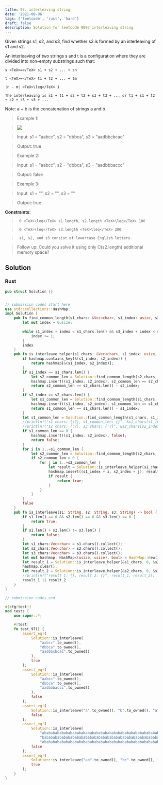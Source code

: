 ```yaml
---
title: 97. interleaving string
date: '2021-08-06'
tags: ['leetcode', 'rust', 'hard']
draft: false
description: Solution for leetcode 0097 interleaving string
---
```


 

  Given strings s1, s2, and s3, find whether s3 is formed by an interleaving of s1 and s2.

  An interleaving of two strings s and t is a configuration where they are divided into non-empty substrings such that:

  

  	s <TeX>=</TeX> s1 + s2 + ... + sn

  	t <TeX>=</TeX> t1 + t2 + ... + tm

  	|n - m| <TeX>\leq</TeX> 1

  	The interleaving is s1 + t1 + s2 + t2 + s3 + t3 + ... or t1 + s1 + t2 + s2 + t3 + s3 + ...

  

  Note: a + b is the concatenation of strings a and b.

   

 >   Example 1:

 >   ![](https://assets.leetcode.com/uploads/2020/09/02/interleave.jpg)

 >   Input: s1 <TeX>=</TeX> "aabcc", s2 <TeX>=</TeX> "dbbca", s3 <TeX>=</TeX> "aadbbcbcac"

 >   Output: true

  

 >   Example 2:

  

 >   Input: s1 <TeX>=</TeX> "aabcc", s2 <TeX>=</TeX> "dbbca", s3 <TeX>=</TeX> "aadbbbaccc"

 >   Output: false

  

 >   Example 3:

  

 >   Input: s1 <TeX>=</TeX> "", s2 <TeX>=</TeX> "", s3 <TeX>=</TeX> ""

 >   Output: true

  

   

  **Constraints:**

  

 >   	0 <TeX>\leq</TeX> s1.length, s2.length <TeX>\leq</TeX> 100

 >   	0 <TeX>\leq</TeX> s3.length <TeX>\leq</TeX> 200

 >   	s1, s2, and s3 consist of lowercase English letters.

  

   

 >   Follow up: Could you solve it using only O(s2.length) additional memory space?


## Solution
### Rust
```rust
pub struct Solution {}


// submission codes start here
use std::collections::HashMap;
impl Solution {
    pub fn find_common_length(s1_chars: &Vec<char>, s1_index: usize, s3_chars: &Vec<char>, s3_index: usize) -> usize {
        let mut index = 0usize;
        
        while s1_index + index < s1_chars.len() && s3_index + index < s3_chars.len() && s1_chars[s1_index + index] == s3_chars[s3_index + index] {
            index += 1;
        }
        index
    }
    pub fn is_interleave_helper(s1_chars: &Vec<char>, s1_index: usize, s2_chars: &Vec<char>, s2_index: usize, s3_chars: &Vec<char>, s3_index: usize, hashmap: &mut HashMap<(usize, usize), bool>) -> bool {
        if hashmap.contains_key(&(s1_index, s2_index)) {
            return hashmap[&(s1_index, s2_index)];
        }
        if s1_index == s1_chars.len() {
            let s2_common_len = Solution::find_common_length(s2_chars, s2_index, s3_chars, s3_index);
            hashmap.insert((s1_index, s2_index), s2_common_len == s2_chars.len() - s2_index);
            return s2_common_len == s2_chars.len() - s2_index;
        }
        if s2_index == s2_chars.len() {
            let s1_common_len = Solution::find_common_length(s1_chars, s1_index, s3_chars, s3_index);
            hashmap.insert((s1_index, s2_index), s1_common_len == s1_chars.len() - s1_index);
            return s1_common_len == s1_chars.len() - s1_index;
        }
        let s1_common_len = Solution::find_common_length(s1_chars, s1_index, s3_chars, s3_index);
        //println!("s1 chars: {:?}, s1_common_len: {}", &s1_chars[s1_index..], s1_common_len);
        //println!("s2 chars: {:?}, s3 chars: {:?}", &s2_chars[s2_index..], &s3_chars[s3_index..]);
        if s1_common_len == 0 {
            hashmap.insert((s1_index, s2_index), false);
            return false;
        }
        for i in 1..=s1_common_len {
            let s2_common_len = Solution::find_common_length(s2_chars, s2_index, s3_chars, s3_index + i);
            if s2_common_len > 0 {
                for j in 1..=s2_common_len {
                    let result = Solution::is_interleave_helper(s1_chars, s1_index + i, s2_chars, s2_index + j, s3_chars, s3_index + i + j, hashmap);
                    hashmap.insert((s1_index + i, s2_index + j), result);
                    if result {
                        return true;
                    }
                }
            }
        }
        false
    }
    pub fn is_interleave(s1: String, s2: String, s3: String) -> bool {
        if s1.len() == 0 && s2.len() == 0 && s3.len() == 0 {
            return true;
        }
        if s1.len() + s2.len() != s3.len() {
            return false;
        }
        let s1_chars:Vec<char> = s1.chars().collect();
        let s2_chars:Vec<char> = s2.chars().collect();
        let s3_chars:Vec<char> = s3.chars().collect();
        let mut hashmap: HashMap<(usize, usize), bool> = HashMap::new(); 
        let result_1 = Solution::is_interleave_helper(&s1_chars, 0, &s2_chars, 0, &s3_chars, 0, &mut hashmap);
        hashmap.clear();
        let result_2 = Solution::is_interleave_helper(&s2_chars, 0, &s1_chars, 0, &s3_chars, 0, &mut hashmap);
        //println!("result 1: {}, result 2: {}", result_1, result_2);
        result_1 || result_2
    }
}

// submission codes end

#[cfg(test)]
mod tests {
    use super::*;

    #[test]
    fn test_97() {
        assert_eq!(
            Solution::is_interleave(
                "aabcc".to_owned(),
                "dbbca".to_owned(),
                "aadbbcbcac".to_owned()
            ),
            true
        );
        assert_eq!(
            Solution::is_interleave(
                "aabcc".to_owned(),
                "dbbca".to_owned(),
                "aadbbbaccc".to_owned()
            ),
            false
        );
        assert_eq!(
            Solution::is_interleave("a".to_owned(), "b".to_owned(), "a".to_owned()),
            false
        );
        assert_eq!(
            Solution::is_interleave(
                "abababababababababababababababababababababababababababababababababababababababababababababababababbb".to_owned(), 
                "babababababababababababababababababababababababababababababababababababababababababababababababaaaba".to_owned(), 
                "abababababababababababababababababababababababababababababababababababababababababababababababababababababababababababababababababababababababababababababababababababababababababababababababababababbb".to_owned()),
            false
        );
        assert_eq!(
            Solution::is_interleave("ab".to_owned(), "bc".to_owned(), "bcab".to_owned()),
            true
        );
    }
}

```
